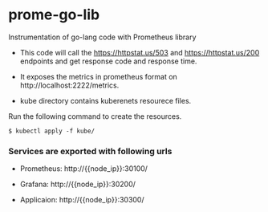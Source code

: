 # prome-go-lib
Instrumentation of go-lang code with Prometheus library 

- This code will call the https://httpstat.us/503 and https://httpstat.us/200 endpoints and get response code and response time.

- It exposes the metrics in prometheus format on http://localhost:2222/metrics.

- kube directory contains kuberenets resourece files.


Run the following command to create the resources.

    $ kubectl apply -f kube/


### Services are exported with following urls

- Prometheus: http://{{node_ip}}:30100/

- Grafana: http://{{node_ip}}:30200/

- Applicaion: http://{{node_ip}}:30300/




